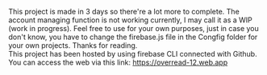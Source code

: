 This project is made in 3 days so there're a lot more to complete. The account managing function is not working currently, I may call it as  a WIP (work in progress). 
Feel free to use for your own purposes, just in case you don't know, you have to change the firebase.js file in the Congfig folder for your own projects. Thanks for reading. <br>
This project has been hosted by using firebase CLI connected with Github. You can access the web via this link: https://overread-12.web.app
